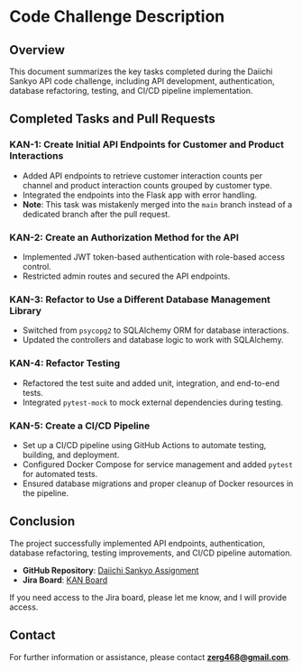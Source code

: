 # Code Challenge Description

## Overview

This document summarizes the key tasks completed during the Daiichi Sankyo API code challenge, including API development, authentication, database refactoring, testing, and CI/CD pipeline implementation.

## Completed Tasks and Pull Requests

### KAN-1: Create Initial API Endpoints for Customer and Product Interactions

- Added API endpoints to retrieve customer interaction counts per channel and product interaction counts grouped by customer type.
- Integrated the endpoints into the Flask app with error handling.
- **Note**: This task was mistakenly merged into the `main` branch instead of a dedicated branch after the pull request.

### KAN-2: Create an Authorization Method for the API

- Implemented JWT token-based authentication with role-based access control.
- Restricted admin routes and secured the API endpoints.

### KAN-3: Refactor to Use a Different Database Management Library

- Switched from `psycopg2` to SQLAlchemy ORM for database interactions.
- Updated the controllers and database logic to work with SQLAlchemy.

### KAN-4: Refactor Testing

- Refactored the test suite and added unit, integration, and end-to-end tests.
- Integrated `pytest-mock` to mock external dependencies during testing.

### KAN-5: Create a CI/CD Pipeline

- Set up a CI/CD pipeline using GitHub Actions to automate testing, building, and deployment.
- Configured Docker Compose for service management and added `pytest` for automated tests.
- Ensured database migrations and proper cleanup of Docker resources in the pipeline.

## Conclusion

The project successfully implemented API endpoints, authentication, database refactoring, testing improvements, and CI/CD pipeline automation.


- **GitHub Repository**: [Daiichi Sankyo Assignment](https://github.com/sky4689524/daiichi_sankyo_assignment)
- **Jira Board**: [KAN Board](https://daiichisankyohanwool.atlassian.net/jira/software/projects/KAN/boards/1)

If you need access to the Jira board, please let me know, and I will provide access.

## Contact

For further information or assistance, please contact **zerg468@gmail.com**.